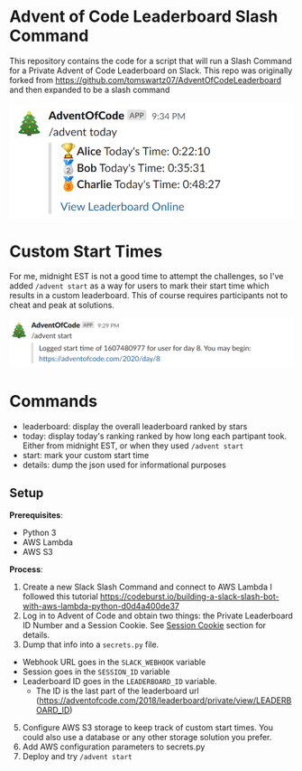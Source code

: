 # Advent of Code Leaderboard Slash Command 

This repository contains the code for a script that will run a Slash Command for a Private Advent of Code Leaderboard on Slack. This repo was originally forked from https://github.com/tomswartz07/AdventOfCodeLeaderboard and then expanded to be a slash command

![Example](AdventBoard.png)

# Custom Start Times

For me, midnight EST is not a good time to attempt the challenges, so I've added `/advent start` as a way for users to mark their start time which results in a custom leaderboard. This of course requires participants not to cheat and peak at solutions. 

![Example](AdventStart.png)


# Commands
- leaderboard: display the overall leaderboard ranked by stars
- today: display today's ranking ranked by how long each partipant took. Either from midnight EST, or when they used `/advent start`
- start: mark your custom start time
- details: dump the json used for informational purposes


## Setup
**Prerequisites**:
- Python 3
- AWS Lambda
- AWS S3


**Process**:

1. Create a new Slack Slash Command and connect to AWS Lambda I followed this tutorial https://codeburst.io/building-a-slack-slash-bot-with-aws-lambda-python-d0d4a400de37
2. Log in to Advent of Code and obtain two things: the Private Leaderboard ID Number and a Session Cookie.
See [Session Cookie](#getting-a-session-cookie) section for details.
3. Dump that info into a `secrets.py` file.
  - Webhook URL goes in the `SLACK_WEBHOOK` variable
  - Session goes in the `SESSION_ID` variable
  - Leaderboard ID goes in the `LEADERBOARD_ID` variable.
    - The ID is the last part of the leaderboard url (https://adventofcode.com/2018/leaderboard/private/view/LEADERBOARD_ID)
5. Configure AWS S3 storage to keep track of custom start times. You could also use a database or any other storage solution you prefer.
6. Add AWS configuration parameters to secrets.py
7. Deploy and try `/advent start`
